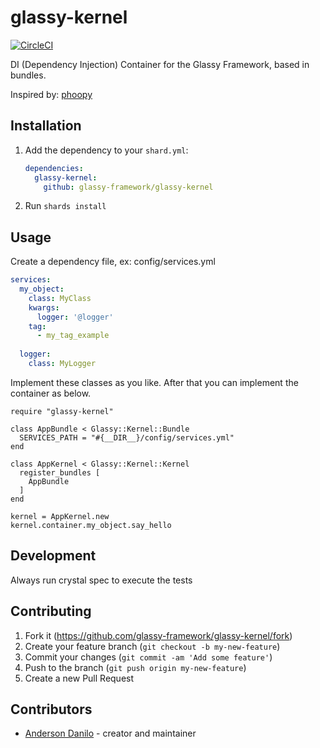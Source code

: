 # glassy-kernel

[![CircleCI](https://circleci.com/gh/glassy-framework/glassy-kernel.svg?style=svg)](https://circleci.com/gh/glassy-framework/glassy-kernel)

DI (Dependency Injection) Container for the Glassy Framework, based in bundles.

Inspired by: [phoopy](https://github.com/phoopy/phoopy)

## Installation

1. Add the dependency to your `shard.yml`:

   ```yaml
   dependencies:
     glassy-kernel:
       github: glassy-framework/glassy-kernel
   ```

2. Run `shards install`

## Usage

Create a dependency file, ex: config/services.yml
```yml
services:
  my_object:
    class: MyClass
    kwargs:
      logger: '@logger'
    tag:
      - my_tag_example
  
  logger:
    class: MyLogger
```

Implement these classes as you like. After that you can implement the container as below.

```crystal
require "glassy-kernel"

class AppBundle < Glassy::Kernel::Bundle
  SERVICES_PATH = "#{__DIR__}/config/services.yml"
end

class AppKernel < Glassy::Kernel::Kernel
  register_bundles [
    AppBundle
  ]
end

kernel = AppKernel.new
kernel.container.my_object.say_hello
```

## Development

Always run crystal spec to execute the tests

## Contributing

1. Fork it (<https://github.com/glassy-framework/glassy-kernel/fork>)
2. Create your feature branch (`git checkout -b my-new-feature`)
3. Commit your changes (`git commit -am 'Add some feature'`)
4. Push to the branch (`git push origin my-new-feature`)
5. Create a new Pull Request

## Contributors

- [Anderson Danilo](https://github.com/andersondanilo) - creator and maintainer
